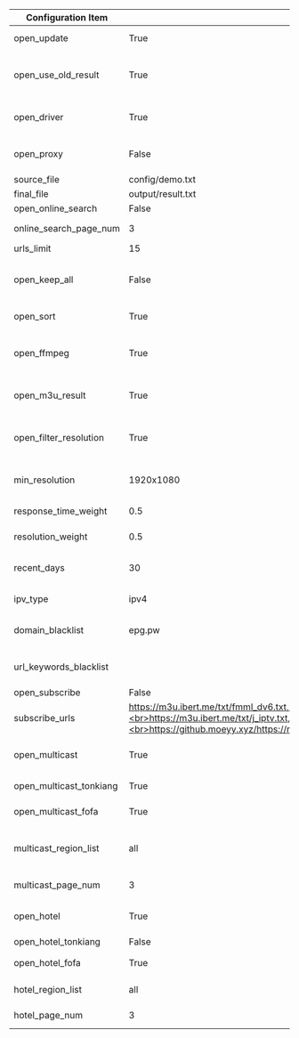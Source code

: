 | Configuration Item      | Default Value                                                                                                                                                                                                   | Description                                                                                                                                |
| ----------------------- | --------------------------------------------------------------------------------------------------------------------------------------------------------------------------------------------------------------- | ------------------------------------------------------------------------------------------------------------------------------------------ |
| open_update             | True                                                                                                                                                                                                            | Enable updates, if disabled then only the result page service is run                                                                       |
| open_use_old_result     | True                                                                                                                                                                                                            | Enable the use of historical update results (including the interface for template and result files) and merge them into the current update |
| open_driver             | True                                                                                                                                                                                                            | Enable browser execution, If there are no updates, this mode can be enabled, which consumes more performance                               |
| open_proxy              | False                                                                                                                                                                                                           | Enable proxy, automatically obtains free available proxies, If there are no updates, this mode can be enabled                              |
| source_file             | config/demo.txt                                                                                                                                                                                                 | Template file path                                                                                                                         |
| final_file              | output/result.txt                                                                                                                                                                                               | Generated result file path                                                                                                                 |
| open_online_search      | False                                                                                                                                                                                                           | Enable online search source feature                                                                                                        |
| online_search_page_num  | 3                                                                                                                                                                                                               | Page retrieval quantity for online search channels                                                                                         |
| urls_limit              | 15                                                                                                                                                                                                              | Number of interfaces per channel                                                                                                           |
| open_keep_all           | False                                                                                                                                                                                                           | Retain all search results, retain results with non-template channel names, recommended to be turned on when manually maintaining           |
| open_sort               | True                                                                                                                                                                                                            | Enable the sorting function (response speed, date, resolution)                                                                             |
| open_ffmpeg             | True                                                                                                                                                                                                            | Enable speed testing using FFmpeg to obtain more accurate speed and resolution information. Manual installation is required in advance.    |
| open_m3u_result         | True                                                                                                                                                                                                            | Enable the conversion to generate m3u file type result links, supporting the display of channel icons                                      |
| open_filter_resolution  | True                                                                                                                                                                                                            | Enable resolution filtering, interfaces with resolution lower than the minimum resolution (min_resolution) will be filtered                |
| min_resolution          | 1920x1080                                                                                                                                                                                                       | Minimum interface resolution, requires enabling open_filter_resolution to take effect                                                      |
| response_time_weight    | 0.5                                                                                                                                                                                                             | Response time weight value (the sum of all weight values should be 1)                                                                      |
| resolution_weight       | 0.5                                                                                                                                                                                                             | Resolution weight value (the sum of all weight values should be 1)                                                                         |
| recent_days             | 30                                                                                                                                                                                                              | Retrieve interfaces updated within a recent time range (in days), reducing appropriately can avoid matching issues                         |
| ipv_type                | ipv4                                                                                                                                                                                                            | The type of interface in the generated result, optional values: ipv4, ipv6, all                                                            |
| domain_blacklist        | epg.pw                                                                                                                                                                                                          | Interface domain blacklist, used to filter out interfaces with low-quality, ad-inclusive domains                                           |
| url_keywords_blacklist  |                                                                                                                                                                                                                 | Interface keyword blacklist, used to filter out interfaces containing specific characters                                                  |
| open_subscribe          | False                                                                                                                                                                                                           | Enable subscription source feature                                                                                                         |
| subscribe_urls          | https://m3u.ibert.me/txt/fmml_dv6.txt,<br>https://m3u.ibert.me/txt/o_cn.txt,<br>https://m3u.ibert.me/txt/j_iptv.txt,<br>https://github.moeyy.xyz/https://raw.githubusercontent.com/PizazzGY/TVBox/main/live.txt | Subscription source list                                                                                                                   |
| open_multicast          | True                                                                                                                                                                                                            | Enable the multicast source function, after disabling it all multicast sources will stop working                                           |
| open_multicast_tonkiang | True                                                                                                                                                                                                            | Enable Tonkiang multicast source work mode                                                                                                 |
| open_multicast_fofa     | True                                                                                                                                                                                                            | Enable FOFA multicast source work mode                                                                                                     |
| multicast_region_list   | all                                                                                                                                                                                                             | Multicast source region list, [more regions](../updates/multicast/multicast_map.json, all means all regions)                               |
| multicast_page_num      | 3                                                                                                                                                                                                               | Number of pages to retrieve for multicast regions                                                                                          |
| open_hotel              | True                                                                                                                                                                                                            | Enable the hotel source function, after closing it all hotel source working modes will be disabled                                         |
| open_hotel_tonkiang     | False                                                                                                                                                                                                           | Enable Tonkiang hotel source work mode                                                                                                     |
| open_hotel_fofa         | True                                                                                                                                                                                                            | Enable FOFA、ZoomEye hotel source work mode                                                                                                |
| hotel_region_list       | all                                                                                                                                                                                                             | List of hotel source regions, [more regions](../updates/fofa/fofa_map.py), 'all' indicates all regions                                     |
| hotel_page_num          | 3                                                                                                                                                                                                               | Number of pages to retrieve for hotel regions                                                                                              |
